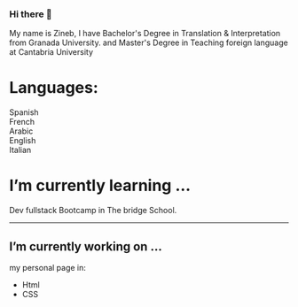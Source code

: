 ### Hi there 💟
My name is Zineb, I have Bachelor's Degree in Translation & Interpretation from Granada University.
and Master's Degree in Teaching foreign language at Cantabria University

# Languages:

Spanish  
French  
Arabic  
English  
Italian  


# I’m currently learning ...

 Dev fullstack Bootcamp in The bridge School.  
 - - -

## I’m currently working on ...
my personal page in:  
* Html
* CSS


<!--
**zinGit-Dev/zinGit-Dev** is a ✨ _special_ ✨ repository because its `README.md` (this file) appears on your GitHub profile.

Here are some ideas to get you started:

- 🔭 I’m currently working on ...
- 🌱 I’m currently learning ...
- 👯 I’m looking to collaborate on ...
- 🤔 I’m looking for help with ...
- 💬 Ask me about ...
- 📫 How to reach me: ...
- 😄 Pronouns: ...
- ⚡ Fun fact: ...
-->
